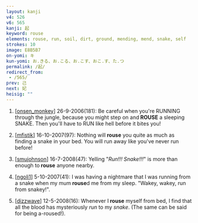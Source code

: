 ```yaml
---
layout: kanji
v4: 526
v6: 565
kanji: 起
keyword: rouse
elements: rouse, run, soil, dirt, ground, mending, mend, snake, self
strokes: 10
image: E8B5B7
on-yomi: キ
kun-yomi: お.きる、お.こる、お.こす、おこ.す、た.つ
permalink: /起/
redirect_from:
 - /565/
prev: 己
next: 妃
heisig: ""
---
```


1) [<a href="http://kanji.koohii.com/profile/onsen_monkey">onsen_monkey</a>] 26-9-2006(181): Be careful when you&#039;re RUNNING through the jungle, because you might step on and<strong> ROUSE</strong> a sleeping SNAKE. Then you&#039;ll have to RUN like hell before it bites you!

2) [<a href="http://kanji.koohii.com/profile/mfistik">mfistik</a>] 16-10-2007(97): Nothing will<strong> rouse</strong> you quite as much as finding a snake in your bed. You will run away like you&#039;ve never run before!

3) [<a href="http://kanji.koohii.com/profile/smujohnson">smujohnson</a>] 16-7-2008(47): Yelling &quot;<em>Run!!!</em> <em>Snake!!!</em>&quot; is more than enough to<strong> rouse</strong> anyone nearby.

4) [<a href="http://kanji.koohii.com/profile/ngoli1">ngoli1</a>] 5-10-2007(41): I was having a nightmare that I was running from a snake when my mum<strong> rouse</strong>d me from my sleep. &quot;Wakey, wakey, run from snakey!&quot;.

5) [<a href="http://kanji.koohii.com/profile/dizzwave">dizzwave</a>] 12-5-2008(16): Whenever I<strong> rouse</strong> myself from bed, I find that all the blood has mysteriously <em>run</em> to my <em>snake</em>. (The same can be said for being a-roused!).

